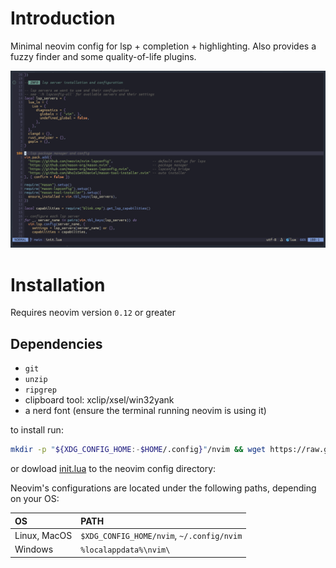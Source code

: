 # Introduction
Minimal neovim config for lsp + completion + highlighting. Also provides a fuzzy
finder and some quality-of-life plugins.

![screenshot](screenshot.png)

# Installation
Requires neovim version `0.12` or greater

## Dependencies
- `git`
- `unzip`
- `ripgrep`
- clipboard tool: xclip/xsel/win32yank
- a nerd font (ensure the terminal running neovim is using it)

to install run:
```bash
mkdir -p "${XDG_CONFIG_HOME:-$HOME/.config}"/nvim && wget https://raw.githubusercontent.com/Hashino/minimal.nvim/refs/heads/main/init.lua -O "${XDG_CONFIG_HOME:-$HOME/.config}"/nvim/init.lua && nvim
```
or dowload [init.lua](init.lua) to the neovim config directory:

Neovim's configurations are located under the following paths, depending on your OS:

| OS | PATH |
| :- | :--- |
| Linux, MacOS | `$XDG_CONFIG_HOME/nvim`, `~/.config/nvim` |
| Windows | `%localappdata%\nvim\` |
